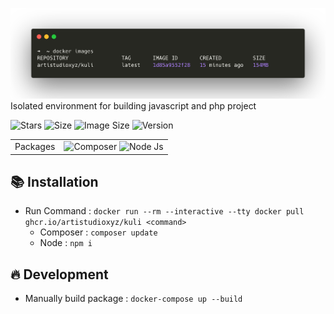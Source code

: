 ![screenshot](screenshot.png)
Isolated environment for building javascript and php project

![Stars](https://img.shields.io/github/stars/artistudioxyz/kuli?style=social)
![Size](https://img.shields.io/github/repo-size/artistudioxyz/kuli)
![Image Size](https://ghcr-badge.deta.dev/artistudioxyz/kuli/size)
![Version](https://ghcr-badge.deta.dev/artistudioxyz/kuli/latest_tag?trim=major&label=latest)

<table>
    <tbody>
        <tr>
            <td>Packages</td>
            <td class="grid grid-cols-6">
                <img src="https://cdn.jsdelivr.net/gh/devicons/devicon/icons/composer/composer-original.svg" alt="Composer" height="20">
                <img src="https://cdn.jsdelivr.net/gh/devicons/devicon/icons/nodejs/nodejs-original.svg" alt="Node Js" height="20">
            </td>
        </tr>
    </tbody>
</table>

## 📚 Installation
- Run Command : `docker run --rm --interactive --tty docker pull ghcr.io/artistudioxyz/kuli <command>`
    - Composer : `composer update`
    - Node : `npm i`

## 🔥 Development
- Manually build package : `docker-compose up --build`
